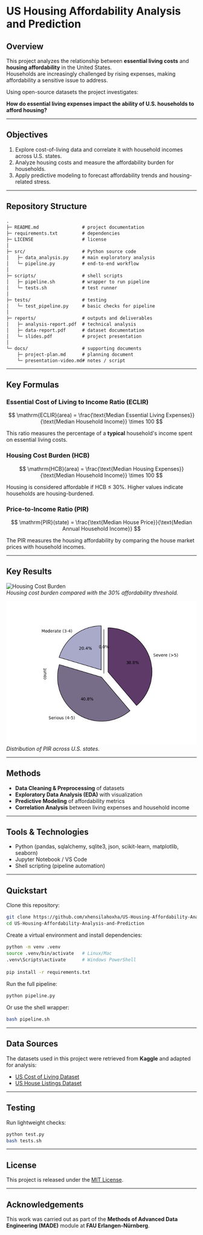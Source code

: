 # US Housing Affordability Analysis and Prediction

## Overview
This project analyzes the relationship between **essential living costs** and **housing affordability** in the United States.  
Households are increasingly challenged by rising expenses, making affordability a sensitive issue to address.  

Using open-source datasets the project investigates:

**How do essential living expenses impact the ability of U.S. households to afford housing?**

---

## Objectives
1. Explore cost-of-living data and correlate it with household incomes across U.S. states.  
2. Analyze housing costs and measure the affordability burden for households.  
3. Apply predictive modeling to forecast affordability trends and housing-related stress.  

---

## Repository Structure
```
.
├─ README.md                # project documentation
├─ requirements.txt         # dependencies
├─ LICENSE                  # license
│
├─ src/                     # Python source code
│   ├─ data_analysis.py     # main exploratory analysis
│   └─ pipeline.py          # end-to-end workflow
│
├─ scripts/                 # shell scripts
│   ├─ pipeline.sh          # wrapper to run pipeline
│   └─ tests.sh             # test runner
│
├─ tests/                   # testing
│   └─ test_pipeline.py     # basic checks for pipeline
│
├─ reports/                 # outputs and deliverables
│   ├─ analysis-report.pdf  # technical analysis
│   ├─ data-report.pdf      # dataset documentation
│   └─ slides.pdf           # project presentation
│
└─ docs/                    # supporting documents
    ├─ project-plan.md      # planning document
    └─ presentation-video.md# notes / script
```

---
## Key Formulas

### Essential Cost of Living to Income Ratio (ECLIR)

$$
\mathrm{ECLIR}(area) = \frac{\text{Median Essential Living Expenses}}{\text{Median Household Income}} \times 100
$$

This ratio measures the percentage of a **typical** household's income spent on essential living costs.

### Housing Cost Burden (HCB)

$$
\mathrm{HCB}(area) = \frac{\text{Median Housing Expenses}}{\text{Median Household Income}} \times 100
$$

Housing is considered affordable if HCB ≤ 30%. Higher values indicate households are housing-burdened.

### Price-to-Income Ratio (PIR)

$$
\mathrm{PIR}(state) = \frac{\text{Median House Price}}{\text{Median Annual Household Income}}
$$

The PIR measures the housing affordability by comparing the house market prices with household incomes.

---  

## Key Results   

![Housing Cost Burden](images/hcb.png)   
*Housing cost burden compared with the 30% affordability threshold.*   

![Price-to-Income Ratio](images/p1r.png)   
*Distribution of PIR across U.S. states.*

---  
## Methods
- **Data Cleaning & Preprocessing** of datasets  
- **Exploratory Data Analysis (EDA)** with visualization  
- **Predictive Modeling** of affordability metrics  
- **Correlation Analysis** between living expenses and household income  

---

## Tools & Technologies
- Python (pandas, sqlalchemy, sqlite3, json, scikit-learn, matplotlib, seaborn)  
- Jupyter Notebook / VS Code  
- Shell scripting (pipeline automation)  

---

## Quickstart

Clone this repository:
```bash
git clone https://github.com/xhensilahoxha/US-Housing-Affordability-Analysis-and-Prediction.git
cd US-Housing-Affordability-Analysis-and-Prediction
```

Create a virtual environment and install dependencies:
```bash
python -m venv .venv
source .venv/bin/activate   # Linux/Mac
.venv\Scripts\activate      # Windows PowerShell

pip install -r requirements.txt
```

Run the full pipeline:
```bash
python pipeline.py
```

Or use the shell wrapper:
```bash
bash pipeline.sh
```

---

## Data Sources
The datasets used in this project were retrieved from **Kaggle** and adapted for analysis:
- [US Cost of Living Dataset](https://www.kaggle.com/datasets/asaniczka/us-cost-of-living-dataset-3171-counties)  
- [US House Listings Dataset](https://www.kaggle.com/datasets/febinphilips/us-house-listings-2023)  

---

## Testing
Run lightweight checks:
```bash
python test.py
bash tests.sh
```

---

## License
This project is released under the [MIT License](LICENSE).

---

## Acknowledgements
This work was carried out as part of the **Methods of Advanced Data Engineering (MADE)** module at **FAU Erlangen-Nürnberg**.
